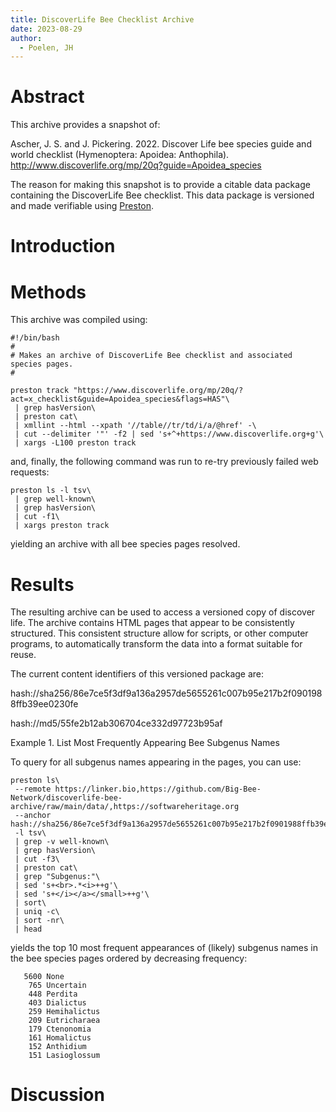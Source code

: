 ```yaml
---
title: DiscoverLife Bee Checklist Archive
date: 2023-08-29
author: 
  - Poelen, JH
---
```


# Abstract

This archive provides a snapshot of:

Ascher, J. S. and J. Pickering. 2022.
Discover Life bee species guide and world checklist (Hymenoptera: Apoidea: Anthophila).
http://www.discoverlife.org/mp/20q?guide=Apoidea_species

The reason for making this snapshot is to provide a citable data package containing the DiscoverLife Bee checklist. This data package is versioned and made verifiable using [Preston](https://github.com/bio-guoda/preston). 


# Introduction



# Methods

This archive was compiled using:

~~~
#!/bin/bash
#
# Makes an archive of DiscoverLife Bee checklist and associated species pages.
#

preston track "https://www.discoverlife.org/mp/20q/?act=x_checklist&guide=Apoidea_species&flags=HAS"\
 | grep hasVersion\
 | preston cat\
 | xmllint --html --xpath '//table//tr/td/i/a/@href' -\
 | cut --delimiter '"' -f2 | sed 's+^+https://www.discoverlife.org+g'\
 | xargs -L100 preston track  
~~~

and, finally, the following command was run to re-try previously failed web requests:

~~~
preston ls -l tsv\
 | grep well-known\
 | grep hasVersion\
 | cut -f1\
 | xargs preston track
~~~

yielding an archive with all bee species pages resolved.

# Results

The resulting archive can be used to access a versioned copy of discover life. The archive contains HTML pages that appear to be consistently structured. This consistent structure allow for scripts, or other computer programs, to automatically transform the data into a format suitable for reuse.

The current content identifiers of this versioned package are:

hash://sha256/86e7ce5f3df9a136a2957de5655261c007b95e217b2f0901988ffb39ee0230fe

hash://md5/55fe2b12ab306704ce332d97723b95af

Example 1. List Most Frequently Appearing Bee Subgenus Names 

To query for all subgenus names appearing in the pages, you can use:

~~~
preston ls\
 --remote https://linker.bio,https://github.com/Big-Bee-Network/discoverlife-bee-archive/raw/main/data/,https://softwareheritage.org
 --anchor hash://sha256/86e7ce5f3df9a136a2957de5655261c007b95e217b2f0901988ffb39ee0230fe\
 -l tsv\
 | grep -v well-known\
 | grep hasVersion\
 | cut -f3\
 | preston cat\
 | grep "Subgenus:"\
 | sed 's+<br>.*<i>++g'\
 | sed 's+</i></a></small>++g'\
 | sort\
 | uniq -c\
 | sort -nr\
 | head
~~~

yields the top 10 most frequent appearances of (likely) subgenus names in the bee species pages ordered by decreasing frequency:

~~~
   5600 None
    765 Uncertain
    448 Perdita
    403 Dialictus
    259 Hemihalictus
    209 Eutricharaea
    179 Ctenonomia
    161 Homalictus
    152 Anthidium
    151 Lasioglossum
~~~

# Discussion



